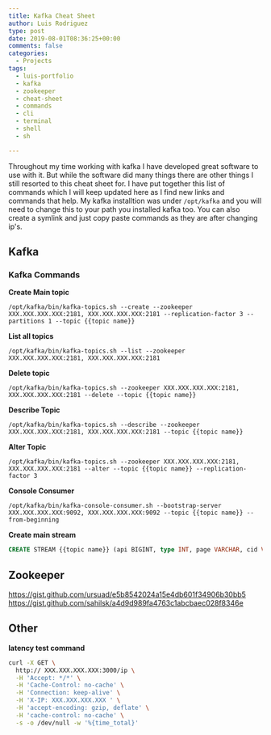 ```yaml
---
title: Kafka Cheat Sheet
author: Luis Rodriguez
type: post
date: 2019-08-01T08:36:25+00:00
comments: false
categories:
  - Projects
tags:
  - luis-portfolio
  - kafka
  - zookeeper
  - cheat-sheet
  - commands
  - cli
  - terminal
  - shell
  - sh

---
```


Throughout my time working with kafka I have developed great software to use with it. But while the software did many things there are other things I still resorted to this cheat sheet for. I have put together this list of commands which I will keep updated here as I find new links and commands that help. My kafka installtion was under `/opt/kafka` and you will need to change this to your path you installed kafka too. You can also create a symlink and just copy paste commands as they are after changing ip's.

<!--more-->

## Kafka

### Kafka Commands

**Create Main topic**

`/opt/kafka/bin/kafka-topics.sh --create --zookeeper XXX.XXX.XXX.XXX:2181, XXX.XXX.XXX.XXX:2181 --replication-factor 3 --partitions 1 --topic {{topic name}}`

**List all topics**

`/opt/kafka/bin/kafka-topics.sh --list --zookeeper XXX.XXX.XXX.XXX:2181, XXX.XXX.XXX.XXX:2181`

**Delete topic**

`/opt/kafka/bin/kafka-topics.sh --zookeeper XXX.XXX.XXX.XXX:2181, XXX.XXX.XXX.XXX:2181 --delete --topic {{topic name}}`

**Describe Topic**

`/opt/kafka/bin/kafka-topics.sh --describe --zookeeper XXX.XXX.XXX.XXX:2181, XXX.XXX.XXX.XXX:2181 --topic {{topic name}}`

**Alter Topic**

`/opt/kafka/bin/kafka-topics.sh --zookeeper XXX.XXX.XXX.XXX:2181, XXX.XXX.XXX.XXX:2181 --alter --topic {{topic name}} --replication-factor 3`

**Console Consumer**

`/opt/kafka/bin/kafka-console-consumer.sh --bootstrap-server XXX.XXX.XXX.XXX:9092, XXX.XXX.XXX.XXX:9092 --topic {{topic name}} --from-beginning`

**Create main stream**

```SQL
CREATE STREAM {{topic name}} (api BIGINT, type INT, page VARCHAR, cid VARCHAR, cip VARCHAR, exception INT, extra VARCHAR, date VARCHAR, time BIGINT) WITH (KAFKA_TOPIC='{{topic name}}', VALUE_FORMAT='JSON', TIMESTAMP='time');
```

## Zookeeper

https://gist.github.com/ursuad/e5b8542024a15e4db601f34906b30bb5
https://gist.github.com/sahilsk/a4d9d989fa4763c1abcbaec028f8346e

## Other

**latency test command**

```sh
curl -X GET \
  http:// XXX.XXX.XXX.XXX:3000/ip \
  -H 'Accept: */*' \
  -H 'Cache-Control: no-cache' \
  -H 'Connection: keep-alive' \
  -H 'X-IP: XXX.XXX.XXX.XXX ' \
  -H 'accept-encoding: gzip, deflate' \
  -H 'cache-control: no-cache' \
  -s -o /dev/null -w '%{time_total}'
```
